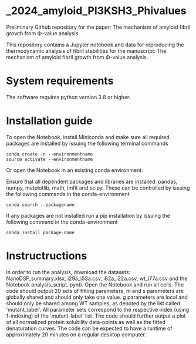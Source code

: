 # _2024_amyloid_PI3KSH3_Phivalues
Preliminary Github repository for the paper: The mechanism of amyloid fibril growth from Φ-value analysis

This repository contains a Jupyter notebook and data for reproducing the thermodynamic analysis of fibril stabilities for the manuscript: The mechanism of amyloid fibril growth from Φ-value analysis.

# System requirements
The software requires python version 3.8 or higher.

# Installation guide
To open the Notebook, install Miniconda and make sure all required packages are installed by issuing the following terminal commands

    conda create -n --environmentname
    source activate --environmentname

Or open the Notebook in an existing conda environment.

Ensure that all dependent packages and libraries are installed: pandas, numpy, matplotlib, math, lmfit and scipy. These can be controlled by issuing the following commands in the conda-environment

    conda search --packagename

If any packages are not installed run a pip installation by issuing the following command in the conda-environment

    conda install package-name

# Instructructions
In order to run the analysis, download the datasets: NanoDSF_summary.xlsx, i29a_i53a.csv, i82a_i22a.csv, wt_i77a.csv and the Notebook analysis_script.ipynb. Open the Notebook and run all cells. 
The code should output 20 sets of fitting parameters, m and s parameters are globally shared and should only take one value. g parameters are local and should only be shared among WT samples, as denoted by the list called 'mutant_label'. All parameter sets correspond to the respective index (using 1-indexing) of the 'mutant-label' list. 
The code should further output a plot of all normalized protein solubility data-points as well as the fitted denaturation curves. 
The code can be expected to have a runtime of approximately 20 minutes on a regular desktop computer.
